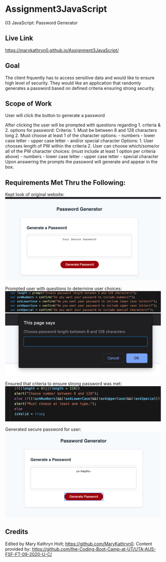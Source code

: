 # Assignment3JavaScript
03 JavaScript: Password Generator

## Live Link

https://marykathryn0.github.io/Assignment3JavaScript/

## Goal

The client frquently has to access sensitive data and would 
like to ensure high level of security. They would like an 
application that randomly generates a password based on defined 
criteria ensuring strong security.

## Scope of Work

User will click the button to generate a password

After clicking the user will be prompted with questions 
regarding 1. criteria & 2. options for password:
        Criteria: 
            1. Must be between 8 and 128 characters long
            2. Must choose at least 1 of the character options:
                - numbers 
                - lower case letter 
                - upper case letter 
                - and/or special character
        Options:
            1. User chooses length of PW within the criteria
            2. User can choose which/some/or all of the PW character choices:
            (must include at least 1 option per criteria above)
                - numbers 
                - lower case letter 
                - upper case letter 
                - special character
Upon answering the prompts the password will generate and appear in the box. 

## Requirements Met Thru the Following:

Kept look of original website:
<img src="images\OriginalSite.PNG" alt="OriginalSite">

Prompted user with questions to determine user choices:
<img src="images\Questions.PNG" alt="Questions">
<img src="images\CriteriaLength.PNG" alt="CriteriaLength">

Ensured that criteria to ensure strong password was met:
<img src="images\EnsuredCriteria.PNG" alt="EnsuredCriteria">

Generated secure password for user:
<img src="images\PWGeneratedpng.PNG" alt="PasswordGenerated">

## Credits

Edited by Mary Kathryn Holt; https://github.com/MaryKathryn0.
Content provided by: https://github.com/the-Coding-Boot-Camp-at-UT/UTA-AUS-FSF-FT-09-2020-U-C/

